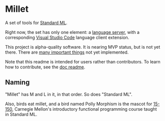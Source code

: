 # Millet

A set of tools for [Standard ML][sml-def].

Right now, the set has only one element: a [language server][lang-server], with
a corresponding [Visual Studio Code][vscode] language client extension.

This project is alpha-quality software. It is nearing MVP status, but is not yet
there. There are [many important things](doc/todo.md) not yet implemented.

Note that this readme is intended for users rather than contributors. To learn
how to contribute, see the [doc readme](doc/readme.md).

## Naming

"Millet" has M and L in it, in that order. So does "Standard ML".

Also, birds eat millet, and a bird named Polly Morphism is the mascot for
[15-150][cmu150], Carnegie Mellon's introductory functional programming course
taught in Standard ML.

[sml-def]: https://smlfamily.github.io/sml97-defn.pdf
[lang-server]: https://microsoft.github.io/language-server-protocol/
[vscode]: https://code.visualstudio.com
[cmu150]: http://www.cs.cmu.edu/~15150/
